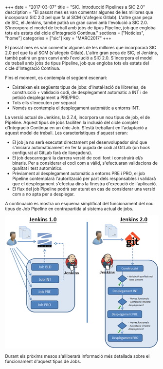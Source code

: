 +++
date        = "2017-03-07"
title       = "SIC. Introducció Pipelines a SIC 2.0"
description = "El passat mes es van comentar algunes de les millores que incorporarà SIC 2.0 pel que fa al SCM (s'afegeix Gitlab). L'altre gran peça de SIC, el Jenkins, també patirà un gran canvi amb l'evolució a SIC 2.0. S'incorpora el model de treball amb jobs de tipus Pipeline, job que engloba tots els estats del cicle d'Integració Contínua."
sections    = ["Notícies", "home"]
categories  = ["sic"]
key         = "MARC2017"
+++


El passat mes es van comentar algunes de les millores que incorporarà SIC 2.0 pel que fa al SCM (s'afegeix Gitlab). L'altre gran peça de SIC, el Jenkins, també patirà un gran canvi amb l'evolució a SIC 2.0. S'incorpora el model de treball amb jobs de tipus Pipeline, job que engloba tots els estats del cicle d'Integració Contínua.

Fins el moment, es contempla el següent escenari:

- Existeixen els següents tipus de jobs: d'instal·lació de llibreries, de construcció + validació codi, de desplegament automàtic a INT i de petició desplegament a PRE/PRO. 
- Tots ells s'executen per separat
- Només es contempla el desplegament automàtic a entorns INT.

La versió actual de Jenkins, la 2.7.4, incorpora un nou tipus de job, el de Pipeline. Aquest tipus de jobs faciliten la inclusió del cicle complet d'Integració Contínua en un únic Job. S'està treballant en l'adaptació a aquest model de treball. Les característiques d'aquest seran:

- El job ja no serà executat directament pel desenvolupador sinó que s'iniciarà automàticament en fer la pujada de codi al GitLab (un hook configurat al GitLab farà de llançadora).
- El job descarregarà la darrera versió de codi font i construirà el/s binaris. Per a considerar el codi com a vàlid, s'efectuaran validacions de qualitat i test automàtics.
- Prèviament al desplegament automàtic a entorns PRE i PRO, el job Pipeline contemplarà l'autorització per part dels responsables i validarà que el desplegament s'efectua dins la finestra d'execució de l'aplicació.
- El flux del job Pipeline podrà ser aturat en cas de considerar una versió com a no apta per a desplegar.


A continuació es mostra un esquema simplificat del funcionament del nou tipus de Job Pipeline en contrapartida al sistema actual de jobs.

![SIC 1.0 vs SIC 2.0](/images/news/introduccio-pipelines-sic.2.0.png)

Durant els pròxims mesos s'alliberarà informació més detallada sobre el funcionament d'aquest tipus de Jobs.